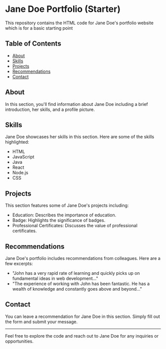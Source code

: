 # Jane Doe Portfolio (Starter) 

This repository contains the HTML code for Jane Doe's portfolio website which is for a basic starting point

## Table of Contents
- [About](#about)
- [Skills](#skills)
- [Projects](#projects)
- [Recommendations](#recommendations)
- [Contact](#contact)

## About
In this section, you'll find information about Jane Doe including a brief introduction, her skills, and a profile picture.

## Skills
Jane Doe showcases her skills in this section. Here are some of the skills highlighted:
- HTML
- JavaScript
- Java
- React
- Node.js
- CSS

## Projects
This section features some of Jane Doe's projects including:
- Education: Describes the importance of education.
- Badge: Highlights the significance of badges.
- Professional Certificates: Discusses the value of professional certificates.

## Recommendations
Jane Doe's portfolio includes recommendations from colleagues. Here are a few excerpts:
- "John has a very rapid rate of learning and quickly picks up on fundamental ideas in web development..."
- "The experience of working with John has been fantastic. He has a wealth of knowledge and constantly goes above and beyond..."

## Contact
You can leave a recommendation for Jane Doe in this section. Simply fill out the form and submit your message.

---

Feel free to explore the code and reach out to Jane Doe for any inquiries or opportunities.
